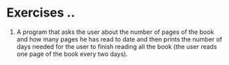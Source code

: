 # Exercises ..

1. A program that asks the user about the number of pages of the book and how many pages he has read to date and then prints the number of days needed for the user to finish reading all the book (the user reads one page of the book every two days).
